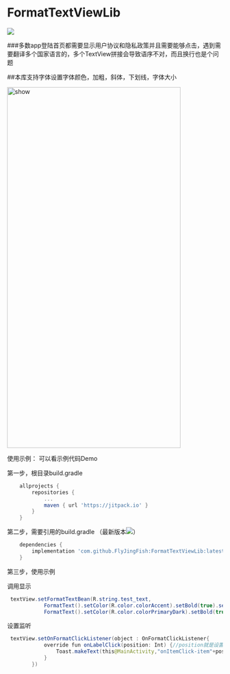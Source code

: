 # FormatTextViewLib
[![](https://jitpack.io/v/FlyJingFish/FormatTextViewLib.svg)](https://jitpack.io/#FlyJingFish/FormatTextViewLib)

###多数app登陆首页都需要显示用户协议和隐私政策并且需要能够点击，遇到需要翻译多个国家语言的，多个TextView拼接会导致语序不对，而且换行也是个问题

##本库支持字体设置字体颜色，加粗，斜体，下划线，字体大小

<img src="https://github.com/FlyJingFish/FormatTextViewLib/blob/master/screenshot/Screenshot_20220819_135240.jpg" width="405px" height="842px" alt="show" />


使用示例：
    可以看示例代码Demo

第一步，根目录build.gradle

```gradle
    allprojects {
        repositories {
            ...
            maven { url 'https://jitpack.io' }
        }
    }
```
第二步，需要引用的build.gradle （最新版本[![](https://jitpack.io/v/FlyJingFish/FormatTextViewLib.svg)](https://jitpack.io/#FlyJingFish/FormatTextViewLib)）

```gradle
    dependencies {
        implementation 'com.github.FlyJingFish:FormatTextViewLib:latest.release.here'
    }
```
第三步，使用示例

调用显示
```java
 textView.setFormatTextBean(R.string.test_text,
            FormatText().setColor(R.color.colorAccent).setBold(true).setUnderline(true).setItalic(true).setResValue(R.string.we).setTextSize(30),
            FormatText().setColor(R.color.colorPrimaryDark).setBold(true).setUnderline(false).setItalic(false).setStrValue("you"))
```
设置监听
```java
 textView.setOnFormatClickListener(object : OnFormatClickListener{
            override fun onLabelClick(position: Int) {//position就是设置数据的顺序
                Toast.makeText(this@MainActivity,"onItemClick-item"+position,Toast.LENGTH_SHORT).show()
            }
        })
```
